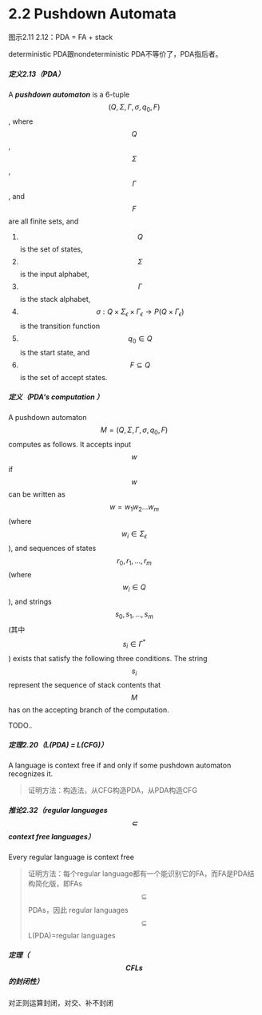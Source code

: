 # 2.2 Pushdown Automata

图示2.11 2.12：PDA = FA + stack

deterministic PDA跟nondeterministic PDA不等价了，PDA指后者。

##### 定义2.13（PDA）

A ***pushdown automaton*** is a 6-tuple $$(Q,\Sigma,\Gamma,\sigma,q_0,F)$$, where $$Q$$, $$\Sigma$$, $$\Gamma$$, and $$F$$ are all finite sets, and

1. $$Q$$ is the set of states,
2. $$\Sigma$$ is the input alphabet,
3. $$\Gamma$$ is the stack alphabet,
4. $$\sigma:Q\times \Sigma_\epsilon \times\Gamma_\epsilon\rightarrow P(Q\times \Gamma_\epsilon)$$ is the transition function
5. $$q_0\in Q$$ is the start state, and
6. $$F\subseteq Q$$ is the set of accept states.

##### 定义（PDA's computation ）

A pushdown automaton $$M=(Q,\Sigma,\Gamma,\sigma,q_0,F)$$ computes as follows. It accepts input $$w$$ if $$w$$ can be written as $$w=w_1w_2...w_m$$ (where $$w_i\in\Sigma_\epsilon$$), and sequences of states $$r_0,r_1,...,r_m$$(where $$w_i\in Q$$), and strings $$s_0,s_1,...,s_m$$ (其中$$s_i\in\Gamma^*$$) exists that satisfy the following three conditions. The string $$s_i$$ represent the sequence of stack contents that $$M$$ has on the accepting branch of the computation.

TODO..

##### 定理2.20（L(PDA) = L(CFG)）

A language is context free if and only if some pushdown automaton recognizes it.

> 证明方法：构造法，从CFG构造PDA，从PDA构造CFG

##### 推论2.32（regular languages $$\subset$$ context free languages）

Every regular language is context free

> 证明方法：每个regular language都有一个能识别它的FA，而FA是PDA结构简化版，即FAs$$\subseteq$$PDAs，因此 regular languages$$\subseteq$$L(PDA)=regular languages

##### 定理（$${CFLs}$$的封闭性）

对正则运算封闭，对交、补不封闭

